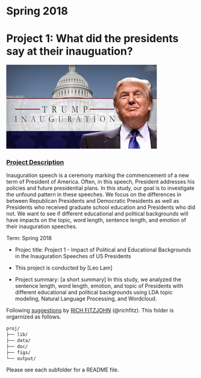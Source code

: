 # Spring 2018
# Project 1: What did the presidents say at their inauguation?

![image](figs/title.jpg)

### [Project Description](doc/)
Inauguration speech is a ceremony marking the commencement of a new term of President of America. Often, in this speech, President addresses his policies and future presidential plans. In this study, our goal is to investigate the unfound pattern in these speeches. We focus on the differences in between Republican Presidents and Democratic Presidents as well as Presidents who received graduate school education and Presidents who did not. We want to see if different educational and political backgrounds will have impacts on the topic, word length, sentence length, and emotion of their inauguration speeches.

Term: Spring 2018

+ Projec title: Project 1 - Impact of Political and Educational Backgrounds in the Inauguration Speeches of US Presidents
+ This project is conducted by [Leo Lam]

+ Project summary: [a short summary] In this study, we analyzed the sentence length, word length, emotion, and topic of Presidents with different educational and political backgrounds using LDA topic modeling, Natural Language Processing, and Wordcloud.

Following [suggestions](http://nicercode.github.io/blog/2013-04-05-projects/) by [RICH FITZJOHN](http://nicercode.github.io/about/#Team) (@richfitz). This folder is orgarnized as follows.

```
proj/
├── lib/
├── data/
├── doc/
├── figs/
└── output/
```

Please see each subfolder for a README file.
